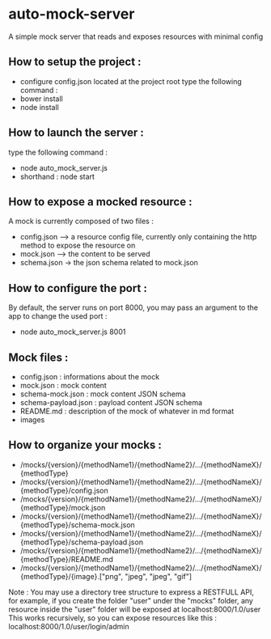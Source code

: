 # auto-mock-server
A simple mock server that reads and exposes resources with minimal config

## How to setup the project :
* configure config.json located at the project root
type the following command :
* bower install
* node install

## How to launch the server :
type the following command :
* node auto_mock_server.js
* shorthand : node start

## How to expose a mocked resource :
A mock is currently composed of two files :
* config.json --> a resource config file, currently only containing the http method to expose the resource on
* mock.json --> the content to be served
* schema.json -> the json schema related to mock.json

## How to configure the port :
By default, the server runs on port 8000, you may pass an argument to the app to change the used port :
* node auto_mock_server.js 8001

## Mock files :
* config.json : informations about the mock
* mock.json : mock content
* schema-mock.json : mock content JSON schema
* schema-payload.json : payload content JSON schema
* README.md : description of the mock of whatever in md format
* images

## How to organize your mocks :
* /mocks/{version}/{methodName1}/{methodName2}/.../{methodNameX}/{methodType}
* /mocks/{version}/{methodName1}/{methodName2}/.../{methodNameX}/{methodType}/config.json
* /mocks/{version}/{methodName1}/{methodName2}/.../{methodNameX}/{methodType}/mock.json
* /mocks/{version}/{methodName1}/{methodName2}/.../{methodNameX}/{methodType}/schema-mock.json
* /mocks/{version}/{methodName1}/{methodName2}/.../{methodNameX}/{methodType}/schema-payload.json
* /mocks/{version}/{methodName1}/{methodName2}/.../{methodNameX}/{methodType}/README.md
* /mocks/{version}/{methodName1}/{methodName2}/.../{methodNameX}/{methodType}/{image}.["png", "jpeg", "jpeg", "gif"]

Note : 
You may use a directory tree structure to express a RESTFULL API, for example, if you create the folder "user" under the "mocks" folder,
any resource inside the "user" folder will be exposed at localhost:8000/1.0/user
This works recursively, so you can expose resources like this :
localhost:8000/1.0/user/login/admin
